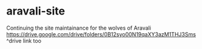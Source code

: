 # aravali-site
Continuing the site maintainance for the wolves of Aravali
https://drive.google.com/drive/folders/0B12syo00N19qaXY3azM1THJ3Sms
^drive link too
